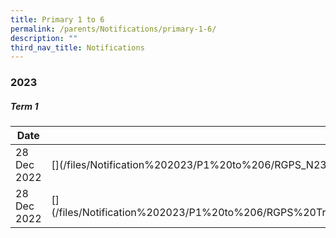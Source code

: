 ```yaml
---
title: Primary 1 to 6
permalink: /parents/Notifications/primary-1-6/
description: ""
third_nav_title: Notifications
---
```

### **2023**

##### Term 1


<table style="width:100%">
<thead>
<tr>
<th style="width:30%">Date</th>
<th style="width:70%">File</th>
</tr>
</thead>
<tbody>
<tr>
<td>28 Dec 2022</td>
<td>[](/files/Notification%202023/P1%20to%206/RGPS_N23_G_001_Welcome%20back%20to%20school_COE.pdf)</td>
	</tr>
	<tr>
	<td>28 Dec 2022</td>
<td>[](/files/Notification%202023/P1%20to%206/RGPS%20Traffic%20Advisory%20for%20new%20school%20term%20(Starting%20on%20%2004%20Jan%202023).pdf)</td>
	</tr>
	</tbody>
	</table>